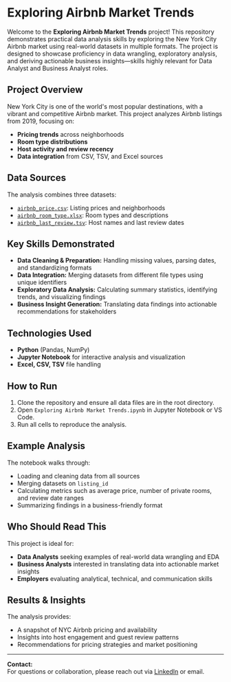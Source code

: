 # Exploring Airbnb Market Trends

Welcome to the **Exploring Airbnb Market Trends** project! This repository demonstrates practical data analysis skills by exploring the New York City Airbnb market using real-world datasets in multiple formats. The project is designed to showcase proficiency in data wrangling, exploratory analysis, and deriving actionable business insights—skills highly relevant for Data Analyst and Business Analyst roles.

## Project Overview

New York City is one of the world's most popular destinations, with a vibrant and competitive Airbnb market. This project analyzes Airbnb listings from 2019, focusing on:

- **Pricing trends** across neighborhoods
- **Room type distributions**
- **Host activity and review recency**
- **Data integration** from CSV, TSV, and Excel sources

## Data Sources

The analysis combines three datasets:

- [`airbnb_price.csv`](airbnb_price.csv): Listing prices and neighborhoods
- [`airbnb_room_type.xlsx`](airbnb_room_type.xlsx): Room types and descriptions
- [`airbnb_last_review.tsv`](airbnb_last_review.tsv): Host names and last review dates

## Key Skills Demonstrated

- **Data Cleaning & Preparation:** Handling missing values, parsing dates, and standardizing formats
- **Data Integration:** Merging datasets from different file types using unique identifiers
- **Exploratory Data Analysis:** Calculating summary statistics, identifying trends, and visualizing findings
- **Business Insight Generation:** Translating data findings into actionable recommendations for stakeholders

## Technologies Used

- **Python** (Pandas, NumPy)
- **Jupyter Notebook** for interactive analysis and visualization
- **Excel, CSV, TSV** file handling

## How to Run

1. Clone the repository and ensure all data files are in the root directory.
2. Open `Exploring Airbnb Market Trends.ipynb` in Jupyter Notebook or VS Code.
3. Run all cells to reproduce the analysis.

## Example Analysis

The notebook walks through:

- Loading and cleaning data from all sources
- Merging datasets on `listing_id`
- Calculating metrics such as average price, number of private rooms, and review date ranges
- Summarizing findings in a business-friendly format

## Who Should Read This

This project is ideal for:

- **Data Analysts** seeking examples of real-world data wrangling and EDA
- **Business Analysts** interested in translating data into actionable market insights
- **Employers** evaluating analytical, technical, and communication skills

## Results & Insights

The analysis provides:

- A snapshot of NYC Airbnb pricing and availability
- Insights into host engagement and guest review patterns
- Recommendations for pricing strategies and market positioning

---

**Contact:**  
For questions or collaboration, please reach out via [LinkedIn](https://www.linkedin.com/) or email.
